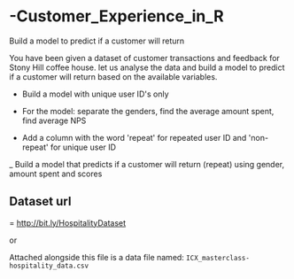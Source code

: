 # -Customer_Experience_in_R
Build a model to predict if a customer will return

 You have been given a dataset of customer transactions and feedback for Stony Hill coffee house. let us analyse the data and build a model to predict if a customer will return based on the available variables.
 
 - Build a model with unique user ID's only
 
 - For the model: separate the genders, find the average amount spent, find average NPS
 
 - Add a column with the word 'repeat' for repeated user ID and 'non-repeat' for unique user ID
 
 
 _ Build a model that predicts if a customer will return (repeat) using gender, amount spent and scores
 

## Dataset url 

= http://bit.ly/HospitalityDataset

or 

Attached alongside this file is a data file named: `ICX_masterclass-hospitality_data.csv`
